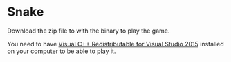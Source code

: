 # Snake

Download the zip file to with the binary to play the game.

You need to have [Visual C++ Redistributable for Visual Studio 2015](https://www.microsoft.com/en-gb/download/details.aspx?id=48145) installed on your computer to be able to play it.
